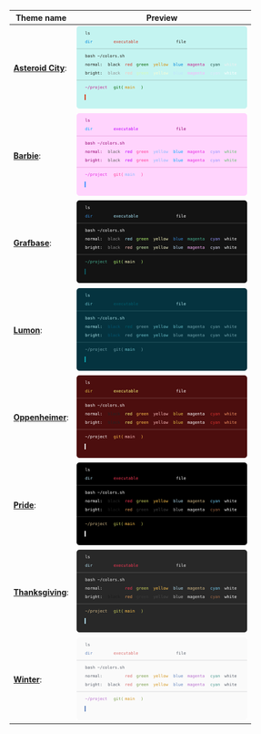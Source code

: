 |Theme name | Preview|
| --- | --- |
|**[Asteroid City](asteroid_city.yaml)**:|<img src='previews/asteroid_city.yaml.svg' width='300'>|
|**[Barbie](barbie.yaml)**:|<img src='previews/barbie.yaml.svg' width='300'>|
|**[Grafbase](grafbase.yaml)**:|<img src='previews/grafbase.yaml.svg' width='300'>|
|**[Lumon](lumon.yaml)**:|<img src='previews/lumon.yaml.svg' width='300'>|
|**[Oppenheimer](oppenheimer.yaml)**:|<img src='previews/oppenheimer.yaml.svg' width='300'>|
|**[Pride](pride.yaml)**:|<img src='previews/pride.yaml.svg' width='300'>|
|**[Thanksgiving](thanksgiving.yaml)**:|<img src='previews/thanksgiving.yaml.svg' width='300'>|
|**[Winter](winter.yaml)**:|<img src='previews/winter.yaml.svg' width='300'>|